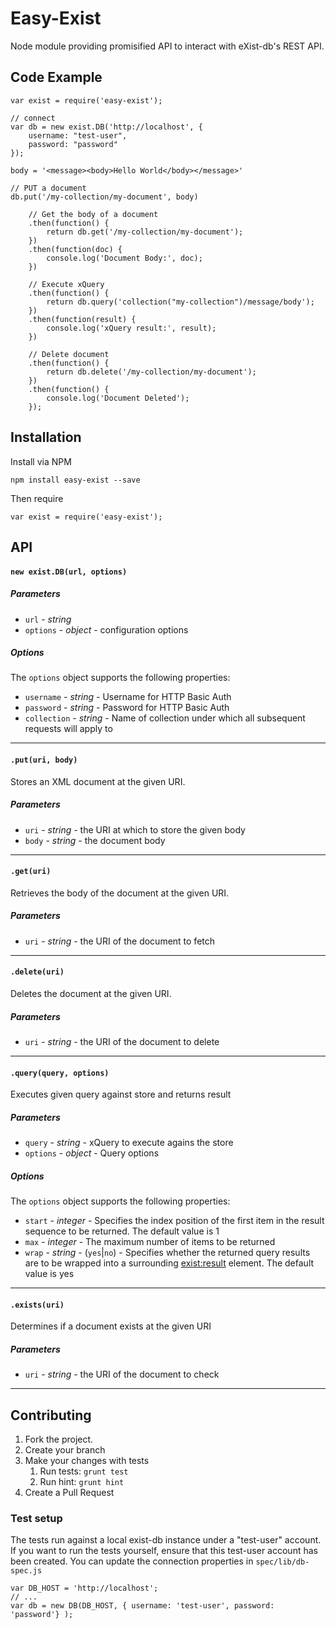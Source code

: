 
# Easy-Exist

Node module providing promisified API to interact with eXist-db's REST API.


## Code Example

```
var exist = require('easy-exist');

// connect
var db = new exist.DB('http://localhost', {
    username: "test-user",
    password: "password"
});

body = '<message><body>Hello World</body></message>'

// PUT a document
db.put('/my-collection/my-document', body)

    // Get the body of a document
    .then(function() {
        return db.get('/my-collection/my-document');
    })
    .then(function(doc) {
        console.log('Document Body:', doc);
    })

    // Execute xQuery
    .then(function() {
        return db.query('collection("my-collection")/message/body');
    })
    .then(function(result) {
        console.log('xQuery result:', result);
    })

    // Delete document
    .then(function() {
        return db.delete('/my-collection/my-document');
    })
    .then(function() {
        console.log('Document Deleted');
    });

```

## Installation

Install via NPM

```
npm install easy-exist --save
```

Then require

```
var exist = require('easy-exist');
```

## API

#### `new exist.DB(url, options)`

##### Parameters

* `url` - _string_
* `options` - _object_ - configuration options

##### Options

The `options` object supports the following properties:

* `username` - _string_ - Username for HTTP Basic Auth
* `password` - _string_ - Password for HTTP Basic Auth
* `collection` - _string_ - Name of collection under which all subsequent requests will apply to

---

#### `.put(uri, body)`

Stores an XML document at the given URI.

##### Parameters

* `uri` - _string_ - the URI at which to store the given body
* `body` - _string_ - the document body

---

#### `.get(uri)`

Retrieves the body of the document at the given URI.

##### Parameters

* `uri` - _string_ - the URI of the document to fetch

---

#### `.delete(uri)`

Deletes the document at the given URI.

##### Parameters

* `uri` - _string_ - the URI of the document to delete

---

#### `.query(query, options)`

Executes given query against store and returns result

##### Parameters

* `query` - _string_ - xQuery to execute agains the store
* `options` - _object_ - Query options

##### Options

The `options` object supports the following properties:

* `start` - _integer_ - Specifies the index position of the first item in the result sequence to be returned. The default value is 1
* `max` - _integer_ - The maximum number of items to be returned
* `wrap` - _string_ - (`yes`|`no`) - Specifies whether the returned query results are to be wrapped into a surrounding <exist:result> element. The default value is yes

---

#### `.exists(uri)`

Determines if a document exists at the given URI

##### Parameters

* `uri` - _string_ - the URI of the document to check

---


## Contributing
1. Fork the project.
2. Create your branch
3. Make your changes with tests
	1. Run tests: `grunt test`
	2. Run hint: `grunt hint`
4. Create a Pull Request

### Test setup

The tests run against a local exist-db instance under a "test-user" account. If you want to run the tests yourself, ensure that this test-user account has been created. You can update the connection properties in `spec/lib/db-spec.js`

```
var DB_HOST = 'http://localhost';
// ...
var db = new DB(DB_HOST, { username: 'test-user', password: 'password'} );
```